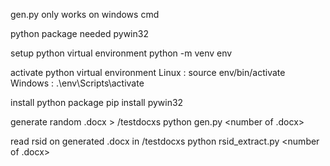 gen.py only works on windows cmd

python package needed
    pywin32

setup python virtual environment
    python -m venv env

activate python virtual environment
    Linux :
        source env/bin/activate
    Windows :
        .\env\Scripts\activate

install python package
    pip install pywin32

generate random .docx > /testdocxs
    python gen.py <number of .docx>

read rsid on generated .docx in /testdocxs
    python rsid_extract.py <number of .docx>